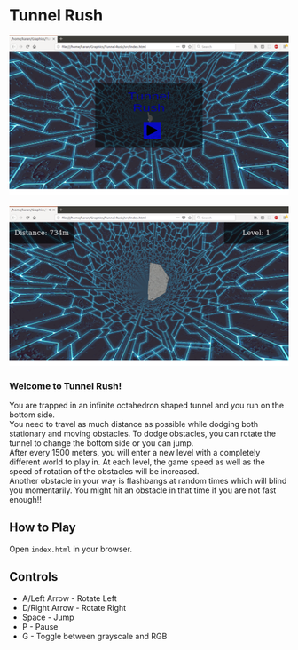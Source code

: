 # Tunnel Rush

![](Home_Screen.png)
<br><br>
![](Game.png)
### Welcome to Tunnel Rush!  
You are trapped in an infinite octahedron shaped tunnel and you run on the bottom side.   
You need to travel as much distance as possible while dodging both stationary and moving obstacles. To dodge
obstacles, you can rotate the tunnel to change the bottom side or you can jump.  
After every 1500 meters, you will enter a new level with a completely different world to play in. At each level, the game speed as well as the speed of rotation of the obstacles will be increased.  
Another obstacle in your way is flashbangs at random times which will blind you momentarily. You might hit an obstacle in that time if you are not fast enough!!

## How to Play
Open `index.html` in your browser.

## Controls
- A/Left Arrow - Rotate Left
- D/Right Arrow - Rotate Right
- Space - Jump
- P - Pause
- G - Toggle between grayscale and RGB
